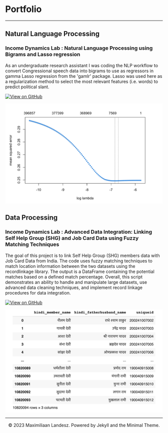 # Portfolio
---

## Natural Language Processing

### Income Dynamics Lab : Natural Language Processing using Bigrams and Lasso regression

As an undergraduate research assistant I was coding the NLP workflow to convert Congressional speech data into bigrams to use as regressors in gamma Lasso regression from the 'gamlr' package. Lasso was used here as a regularization method to select the most relevant features (i.e. words) to predict political slant.

[![View on GitHub](https://img.shields.io/badge/GitHub-View_on_GitHub-blue?logo=GitHub)](https://github.com/max837381/max837381.github.io/blob/main/projects/Current_Journalist_R_Notebook.html)

<center><img src="images/lasso-aicc-journalist-project.png"/></center>

## Data Processing

### Income Dynamics Lab : Advanced Data Integration: Linking Self Help Group (SHG) and Job Card Data using Fuzzy Matching Techniques
 The goal of this project is to link Self Help Group (SHG) members data with Job Card Data from India. The code uses fuzzy matching techniques to match location information between the two datasets using the recordlinkage library. The output is a DataFrame containing the potential matches based on a defined match percentage. Overall, this script demonstrates an ability to handle and manipulate large datasets, use advanced data cleaning techniques, and implement record linkage procedures for data integration.
 
 [![View on GitHub](https://img.shields.io/badge/GitHub-View_on_GitHub-blue?logo=GitHub)](https://github.com/max837381/max837381.github.io/blob/main/projects/Income_Dynamics_Lab_fuzzyMatches.ipynb)
 
<center><img src="images/shg-job-card-fuzzy-matching.png"/></center>
 

---
<center>© 2023 Maximiliaan Landesz. Powered by Jekyll and the Minimal Theme.</center>
